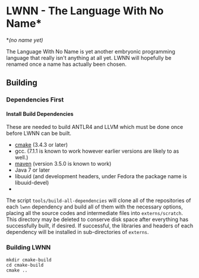 # LWNN - The Language With No Name*

\**(no name yet)*

The Language With No Name is yet another embryonic programming language that really isn't anything at all yet.  LWNN 
will hopefully be renamed once a name has actually been chosen.

## Building

### Dependencies First

#### Install Build Dependencies

These are needed to build ANTLR4 and LLVM which must be done once before LWNN can be built.

 - [cmake](https://cmake.org/) (3.4.3 or later) 
 - gcc.  (7.1.1 is known to work however earlier versions are likely to as well.)
 - [maven](https://maven.apache.org/what-is-maven.html) (version 3.5.0 is known to work) 
 - Java 7 or later
 - libuuid (and development headers, under Fedora the package name is libuuid-devel)
 - 
The script `tools/build-all-dependencies` will clone all of the repositories of each `lwnn` dependency and build 
all of them with the necessary options, placing all the source codes and intermediate files into `externs/scratch`.  
This directory may be deleted to conserve disk space after everything has successfully built, if desired.  If 
successful, the libraries and headers of each dependency will be installed in sub-directories of `externs`. 

### Building LWNN

    mkdir cmake-build
    cd cmake-build
    cmake ..

